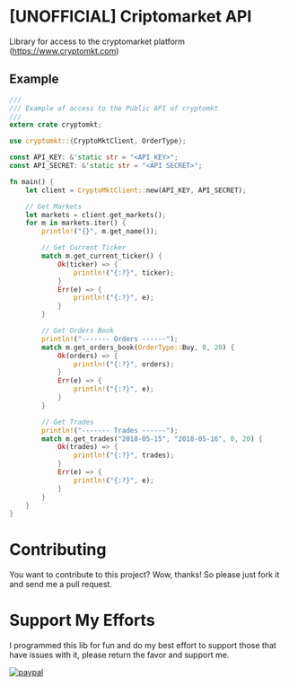 # [UNOFFICIAL] Criptomarket API

Library for access to the cryptomarket platform (https://www.cryptomkt.com)

## Example

```rust
///
/// Example of access to the Public API of cryptomkt
///
extern crate cryptomkt;

use cryptomkt::{CryptoMktClient, OrderType};

const API_KEY: &'static str = "<API_KEY>";
const API_SECRET: &'static str = "<API SECRET>";

fn main() {
    let client = CryptoMktClient::new(API_KEY, API_SECRET);

    // Get Markets
    let markets = client.get_markets();
    for m in markets.iter() {
        println!("{}", m.get_name());

        // Get Current Ticker
        match m.get_current_ticker() {
            Ok(ticker) => {
                println!("{:?}", ticker);
            }
            Err(e) => {
                println!("{:?}", e);
            }
        }

        // Get Orders Book
        println!("------- Orders ------");
        match m.get_orders_book(OrderType::Buy, 0, 20) {
            Ok(orders) => {
                println!("{:?}", orders);
            }
            Err(e) => {
                println!("{:?}", e);
            }
        }

        // Get Trades
        println!("------- Trades ------");
        match m.get_trades("2018-05-15", "2018-05-16", 0, 20) {
            Ok(trades) => {
                println!("{:?}", trades);
            }
            Err(e) => {
                println!("{:?}", e);
            }
        }
    }
}

```


# Contributing

You want to contribute to this project? Wow, thanks! So please just fork it and send me a pull request.

# Support My Efforts

I programmed this lib for fun and do my best effort to support those that have issues with it, please return the favor and support me.

[![paypal](https://www.paypalobjects.com/en_US/i/btn/btn_donateCC_LG.gif)](https://www.paypal.me/reiloygt)

